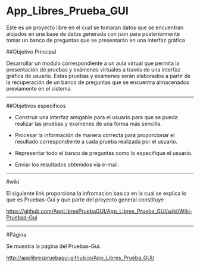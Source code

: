 # App_Libres_Prueba_GUI
Este es un proyecto libre en el cual se tomaran datos que se encuentran alojados en una base de datos generada con json para posteriormente tomar un banco de preguntas que se presentarán en una interfaz gráfica


##Objetivo Principal

Desarrollar un modulo correspondiente a un aula virtual que permita la presentación de pruebas y  exámenes virtuales a través de una interfaz gráfica de usuario. Estas pruebas y exámenes  serán elaborados a partir de la recuperación de un banco de preguntas que se encuentra almacenados previamente en el sistema.   

***
##Objetivos especificos

- Construir una interfaz amigable para el usuario para que se pueda realizar las pruebas y examenes de una forma más sencilla.

- Procesar la información de manera correcta para proporcionar el resultado correspondiente a cada prueba realizada por el usuario.

- Representar todo el banco de preguntas como lo especifique el usuario.

- Enviar los resultados obtenidos vía e-mail.

***
#wiki

El siguiente link proporciona la infromacion basica en la cual se explica lo que es Pruebas-Gui y que parte del proyecto general constituye

https://github.com/AppLibresPruebaGUI/App_Libres_Prueba_GUI/wiki/Wiki-Pruebas-Gui

***
#Página 

Se muestra la pagina del Pruebas-Gui.

http://applibrespruebagui.github.io/App_Libres_Prueba_GUI/




